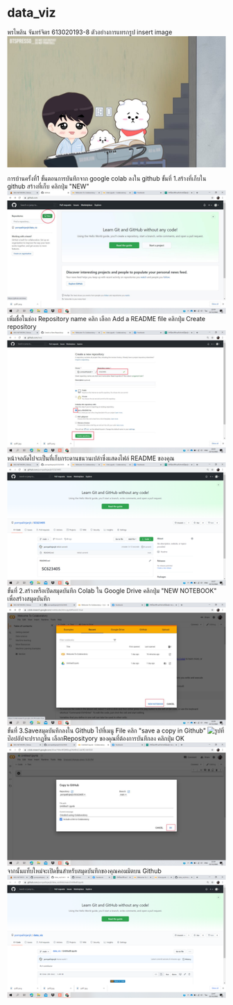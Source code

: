 # data_viz
พรไพลิน จันทร์จิตร 613020193-8
ตัวอย่างการแทรกรูป
insert image
![jin](jin.jpg)

การบ้านครั้งที่1
ขั้นตอนการบันทึกจาก google colab ลงใน github
ขั้นที่ 1.สร้างที่เก็บใน github 
สร้างที่เก็บ คลิกปุ่ม "NEW"
![รูปที่1](รูปที่1.jpg)
เพิ่มชื่อในช่อง Repository name
คลิก เลือก Add a README file
คลิกปุ่ม Create repository
![รูปที่2](รูปที่2.jpg)
หน้าจอถัดไปจะเป็นที่เก็บกระดานชนวนเปล่าซึ่งแสดงไฟล์ README ของคุณ
![รูปที่3](รูปที่3.png)
 ขั้นที่ 2.สร้างหรือเปิดสมุดบันทึก Colab ใน Google Drive
 คลิกปุ่ม "NEW NOTEBOOK" เพื่อสร้างสมุดบันทึก
![รูปที่4](รูปที่4.jpg)
 ขั้นที่ 3.Saveสมุดบันทึกลงใน Github
 ไปที่เมนู File คลิก "save a copy in Github"
![รูปที่](รูปที่.jpg)
ป๊อปอัปจะปรากฏขึ้น เลือกReposityory ของคุณที่ต้องการบันทึกลง 
คลิกปุ่ม OK
![รูปที่5](รูปที่5.jpg)
จากนั้นแท็บใหม่จะเปิดขึ้นสำหรับสมุดบันทึกของคุณคอมมิตบน Github
![รูปที่6](รูปที่6.png)
 
